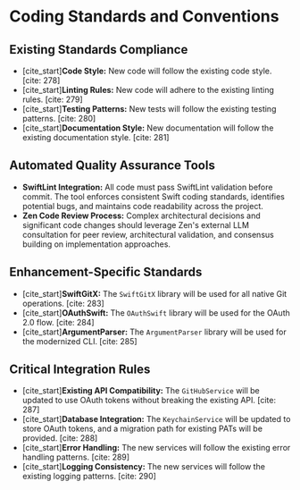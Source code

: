 # Coding Standards and Conventions

## Existing Standards Compliance

-   [cite_start]**Code Style:** New code will follow the existing code style. [cite: 278]
-   [cite_start]**Linting Rules:** New code will adhere to the existing linting rules. [cite: 279]
-   [cite_start]**Testing Patterns:** New tests will follow the existing testing patterns. [cite: 280]
-   [cite_start]**Documentation Style:** New documentation will follow the existing documentation style. [cite: 281]

## Automated Quality Assurance Tools

-   **SwiftLint Integration:** All code must pass SwiftLint validation before commit. The tool enforces consistent Swift coding standards, identifies potential bugs, and maintains code readability across the project.
-   **Zen Code Review Process:** Complex architectural decisions and significant code changes should leverage Zen's external LLM consultation for peer review, architectural validation, and consensus building on implementation approaches.

## Enhancement-Specific Standards

-   [cite_start]**SwiftGitX:** The `SwiftGitX` library will be used for all native Git operations. [cite: 283]
-   [cite_start]**OAuthSwift:** The `OAuthSwift` library will be used for the OAuth 2.0 flow. [cite: 284]
-   [cite_start]**ArgumentParser:** The `ArgumentParser` library will be used for the modernized CLI. [cite: 285]

## Critical Integration Rules

-   [cite_start]**Existing API Compatibility:** The `GitHubService` will be updated to use OAuth tokens without breaking the existing API. [cite: 287]
-   [cite_start]**Database Integration:** The `KeychainService` will be updated to store OAuth tokens, and a migration path for existing PATs will be provided. [cite: 288]
-   [cite_start]**Error Handling:** The new services will follow the existing error handling patterns. [cite: 289]
-   [cite_start]**Logging Consistency:** The new services will follow the existing logging patterns. [cite: 290]

